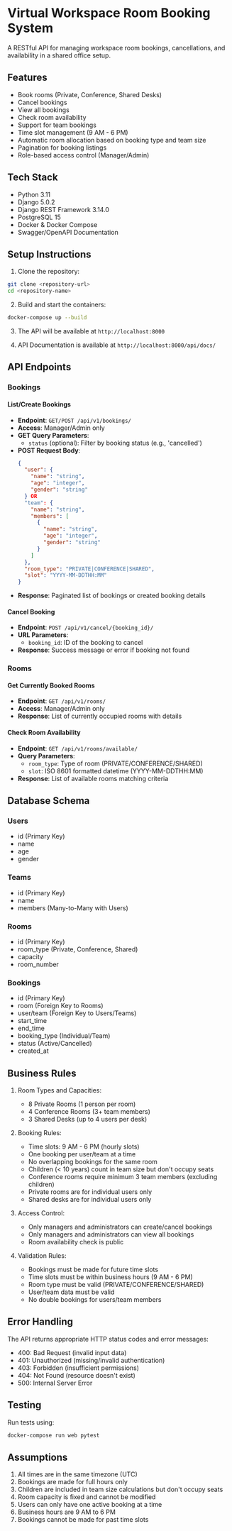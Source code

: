 # Virtual Workspace Room Booking System

A RESTful API for managing workspace room bookings, cancellations, and availability in a shared office setup.

## Features

- Book rooms (Private, Conference, Shared Desks)
- Cancel bookings
- View all bookings
- Check room availability
- Support for team bookings
- Time slot management (9 AM - 6 PM)
- Automatic room allocation based on booking type and team size
- Pagination for booking listings
- Role-based access control (Manager/Admin)

## Tech Stack

- Python 3.11
- Django 5.0.2
- Django REST Framework 3.14.0
- PostgreSQL 15
- Docker & Docker Compose
- Swagger/OpenAPI Documentation

## Setup Instructions

1. Clone the repository:
```bash
git clone <repository-url>
cd <repository-name>
```

2. Build and start the containers:
```bash
docker-compose up --build
```

3. The API will be available at `http://localhost:8000`

4. API Documentation is available at `http://localhost:8000/api/docs/`

## API Endpoints

### Bookings

#### List/Create Bookings
- **Endpoint**: `GET/POST /api/v1/bookings/`
- **Access**: Manager/Admin only
- **GET Query Parameters**:
  - `status` (optional): Filter by booking status (e.g., 'cancelled')
- **POST Request Body**:
  ```json
  {
    "user": {
      "name": "string",
      "age": "integer",
      "gender": "string"
    } OR
    "team": {
      "name": "string",
      "members": [
        {
          "name": "string",
          "age": "integer",
          "gender": "string"
        }
      ]
    },
    "room_type": "PRIVATE|CONFERENCE|SHARED",
    "slot": "YYYY-MM-DDTHH:MM"
  }
  ```
- **Response**: Paginated list of bookings or created booking details

#### Cancel Booking
- **Endpoint**: `POST /api/v1/cancel/{booking_id}/`
- **URL Parameters**:
  - `booking_id`: ID of the booking to cancel
- **Response**: Success message or error if booking not found

### Rooms

#### Get Currently Booked Rooms
- **Endpoint**: `GET /api/v1/rooms/`
- **Access**: Manager/Admin only
- **Response**: List of currently occupied rooms with details

#### Check Room Availability
- **Endpoint**: `GET /api/v1/rooms/available/`
- **Query Parameters**:
  - `room_type`: Type of room (PRIVATE/CONFERENCE/SHARED)
  - `slot`: ISO 8601 formatted datetime (YYYY-MM-DDTHH:MM)
- **Response**: List of available rooms matching criteria

## Database Schema

### Users
- id (Primary Key)
- name
- age
- gender

### Teams
- id (Primary Key)
- name
- members (Many-to-Many with Users)

### Rooms
- id (Primary Key)
- room_type (Private, Conference, Shared)
- capacity
- room_number

### Bookings
- id (Primary Key)
- room (Foreign Key to Rooms)
- user/team (Foreign Key to Users/Teams)
- start_time
- end_time
- booking_type (Individual/Team)
- status (Active/Cancelled)
- created_at

## Business Rules

1. Room Types and Capacities:
   - 8 Private Rooms (1 person per room)
   - 4 Conference Rooms (3+ team members)
   - 3 Shared Desks (up to 4 users per desk)

2. Booking Rules:
   - Time slots: 9 AM - 6 PM (hourly slots)
   - One booking per user/team at a time
   - No overlapping bookings for the same room
   - Children (< 10 years) count in team size but don't occupy seats
   - Conference rooms require minimum 3 team members (excluding children)
   - Private rooms are for individual users only
   - Shared desks are for individual users only

3. Access Control:
   - Only managers and administrators can create/cancel bookings
   - Only managers and administrators can view all bookings
   - Room availability check is public

4. Validation Rules:
   - Bookings must be made for future time slots
   - Time slots must be within business hours (9 AM - 6 PM)
   - Room type must be valid (PRIVATE/CONFERENCE/SHARED)
   - User/team data must be valid
   - No double bookings for users/team members

## Error Handling

The API returns appropriate HTTP status codes and error messages:
- 400: Bad Request (invalid input data)
- 401: Unauthorized (missing/invalid authentication)
- 403: Forbidden (insufficient permissions)
- 404: Not Found (resource doesn't exist)
- 500: Internal Server Error

## Testing

Run tests using:
```bash
docker-compose run web pytest
```

## Assumptions

1. All times are in the same timezone (UTC)
2. Bookings are made for full hours only
3. Children are included in team size calculations but don't occupy seats
4. Room capacity is fixed and cannot be modified
5. Users can only have one active booking at a time
6. Business hours are 9 AM to 6 PM
7. Bookings cannot be made for past time slots 